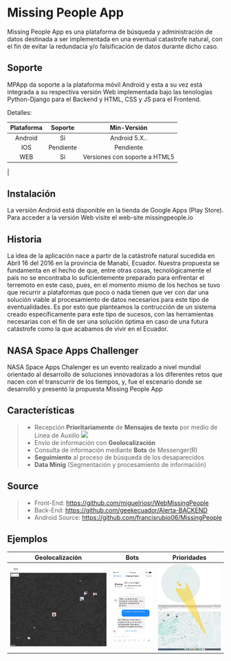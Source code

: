 # Missing People App

Missing People App es una plataforma de búsqueda y administración de datos destinada a ser implementada en una eventual catastrofe natural, con el fin de evitar la redundacia y/o falsificación de datos durante dicho caso.

Soporte
-------
MPApp da soporte a la plataforma móvil Android y esta a su vez está integrada a su respectiva versión Web implementada bajo las tenologías Python-Django para el Backend y HTML, CSS y JS para el Frontend.

Detalles:

| Plataforma                    | Soporte                   | Min-Versión                     |
| :---------------------------: | :-----------------------: | :-----------------------------: |
| Android                       | Sí                        |  Android 5.X..                  |
| IOS                           | Pendiente                 |  Pendiente                      |
| WEB                           | Sí                        |  Versiones con soporte a HTML5  |
|

Instalación
-----------
La versión Android está disponible en la tienda de Google Apps (Play Store).
Para acceder a la versión Web visite el web-site missingpeople.io

Historia
--------
La idea de la aplicación nace a partir de la catástrofe natural sucedida en Abril 16 del 2016 en la provincia de Manabí, Ecuador.
Nuestra propuesta se fundamenta en el hecho de que, entre otras cosas, tecnológicamente el país no se encontraba lo suficientemente preparado para enfrentar el terremoto en este caso, pues, en el momento mismo de los hechos se tuvo que recurrir a plataformas que poco o nada tienen que ver con dar una solución viable al procesamiento de datos necesarios para este tipo de eventualidades. Es por esto que planteamos la contrucción de un sistema creado específicamente para este tipo de sucesos, con las herramientas necesarias con el fin de ser una solución óptima en caso de una futura catástrofe como la que acabamos de vivir en el Ecuador.

NASA Space Apps Challenger
-------------------------
NASA Space Apps Chalenger es un evento realizado a nivel mundial orientado al desarrollo de soluciones innovadoras a los diferentes retos que nacen con el transcurrir de los tiempos, y, fue el escenario donde se desarrolló y presentó la propuesta Missing People App

Características
--------

> - Recepción **Prioritariamente** de **Mensajes de texto** por medio de Línea de Auxilio [![](http://www.3wrnd.com/images/phone.png)](http://www.3wrnd.com/images/phone.png)
> - Envío de información con **Geolocalización**
> - Consulta de información mediante **Bots** de Messenger(R)
> - **Seguimiento** al proceso de búsqueda de los desaparecidos
> - **Data Minig** (Segmentación y procesamiento de información)

Source
------
> - Front-End: https://github.com/miguelriosr/WebMissingPeople
> - Back-End: https://github.com/geekecuador/Alerta-BACKEND
> - Android Source: https://github.com/francisrubio06/MissingPeople

Ejemplos
--------

| **Geolocalización**   | **Bots**|**Prioridades**|
| :-------------------: | :-----: | :------------:|
| [![](https://github.com/miguelriosr/WebMissingPeople/blob/master/assets/img/geo.png)](https://github.com/miguelriosr/WebMissingPeople/blob/master/assets/img/geo.png) | [![](https://github.com/miguelriosr/WebMissingPeople/blob/master/assets/img/boot.png)](https://github.com/miguelriosr/WebMissingPeople/blob/master/assets/img/boot.png) |[![](https://github.com/miguelriosr/WebMissingPeople/blob/master/assets/img/prio.png)](https://github.com/miguelriosr/WebMissingPeople/blob/master/assets/img/prio.png)|

